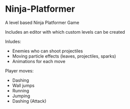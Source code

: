 # Ninja-Platformer
A level based Ninja Platformer Game

Includes an editor with which custom levels can be created

Inludes: 
- Enemies who can shoot projectiles
- Moving particle effects (leaves, projectiles, sparks)
- Animations for each move

Player moves:
- Dashing
- Wall jumps
- Running
- Jumping
- Dashing (Attack)
